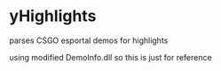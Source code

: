 # yHighlights
parses CSGO esportal demos for highlights

using modified DemoInfo.dll so this is just for reference
